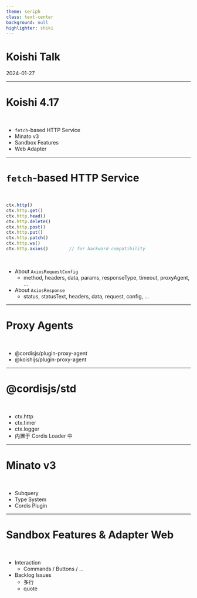 ```yaml
---
theme: seriph
class: text-center
background: null
highlighter: shiki
---
```


# Koishi Talk

<div class="opacity-80">
2024-01-27
</div>

---

# Koishi 4.17

<br/>

- `fetch`-based HTTP Service
- Minato v3
- Sandbox Features
- Web Adapter

---

# `fetch`-based HTTP Service

<br/>

```ts
ctx.http()
ctx.http.get()
ctx.http.head()
ctx.http.delete()
ctx.http.post()
ctx.http.put()
ctx.http.patch()
ctx.http.ws()
ctx.http.axios()        // for backward compatibility
```

<br>

- About `AxiosRequestConfig`
  - method, headers, data, params, responseType, timeout, proxyAgent, ...
- About `AxiosResponse`
  - status, statusText, headers, data, request, config, ...

---

# Proxy Agents

<br/>

- @cordisjs/plugin-proxy-agent
- @koishijs/plugin-proxy-agent

---

# @cordisjs/std

<br/>

- ctx.http
- ctx.timer
- ctx.logger
- 内置于 Cordis Loader 中

---

# Minato v3

<br/>

- Subquery
- Type System
- Cordis Plugin

---

# Sandbox Features & Adapter Web

<br/>

- Interaction
  - Commands / Buttons / ...
- Backlog Issues
  - 多行
  - quote

